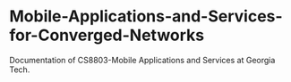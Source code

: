 # Mobile-Applications-and-Services-for-Converged-Networks
Documentation of CS8803-Mobile Applications and Services at Georgia Tech.
